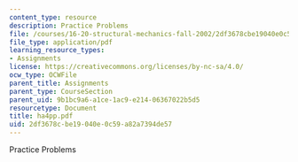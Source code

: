 ```yaml
---
content_type: resource
description: Practice Problems
file: /courses/16-20-structural-mechanics-fall-2002/2df3678cbe19040e0c59a82a7394de57_ha4pp.pdf
file_type: application/pdf
learning_resource_types:
- Assignments
license: https://creativecommons.org/licenses/by-nc-sa/4.0/
ocw_type: OCWFile
parent_title: Assignments
parent_type: CourseSection
parent_uid: 9b1bc9a6-a1ce-1ac9-e214-06367022b5d5
resourcetype: Document
title: ha4pp.pdf
uid: 2df3678c-be19-040e-0c59-a82a7394de57
---
```

Practice Problems